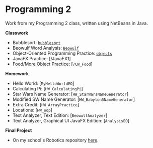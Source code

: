 # Programming 2
Work from my Programming 2 class, written using NetBeans in Java.  
  
**Classwork**
- Bubblesort: [`bubblesort`](/bubblesort)
- Beowulf Word Analysis: [`Beowulf`](/Beowulf)
- Object-Oriented Programming Practice: [`objects`](/objects)
- JavaFX Practice: [/JavaFX1]
- Food/More Object Practice: [`/CW_Food`]

**Homework**
- Hello World: [`MyHelloWorldEO`]
- Calculating Pi: [`HW_CalculatingPi`]
- Star Wars Name Generator: [`HW_StarWarsNameGenerator`]
- Modified SW Name Generator: [`HW_Babylon5NameGenerator`]
- Extra Credit: [`HW_ArrayPractice`]
- Locations: [`HW_oop`]
- Text Analyzer, Text Edition: [`BeowulfAnalyzer`]
- Text Analyzer, Graphical UI JavaFX Edition: [`AnalysisEO`]

**Final Project**
- On my school's Robotics repository [here](https://github.com/EastsidePreparatorySchool/SkyStone/tree/eoreizy/programming2 "EastsidePreparatorySchool/Skystone at eoreizy/programming2").
